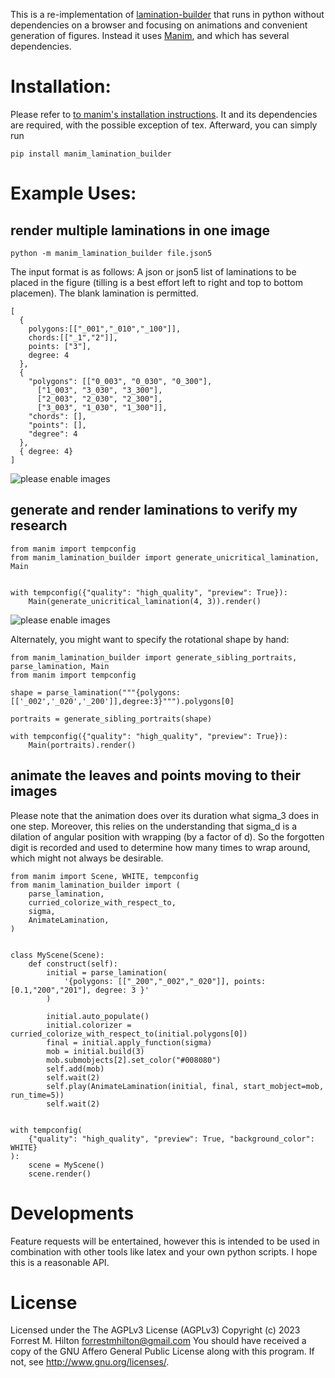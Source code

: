 This is a re-implementation of [lamination-builder](https://csfalcione.github.io/lamination-builder/) that runs in python without dependencies on a browser and focusing on animations and convenient generation of figures. Instead it uses [Manim](https://github.com/ManimCommunity/manim/), and which has several dependencies. 


# Installation:
Please refer to [to manim's installation instructions](https://docs.manim.community/en/stable/installation.html). It and its dependencies are required, with the possible exception of tex. Afterward, you can simply run
```
pip install manim_lamination_builder
```

# Example Uses:
## render multiple laminations in one image
```
python -m manim_lamination_builder file.json5
```
The input format is as follows: A json or json5 list of laminations to be placed in the figure (tilling is a best effort left to right and top to bottom placemen). The blank lamination is permitted.
```
[
  {
    polygons:[["_001","_010","_100"]],
    chords:[["_1","2"]],
    points: ["3"],
    degree: 4
  },
  {
    "polygons": [["0_003", "0_030", "0_300"], 
      ["1_003", "3_030", "3_300"], 
      ["2_003", "2_030", "2_300"], 
      ["3_003", "1_030", "1_300"]], 
    "chords": [], 
    "points": [], 
    "degree": 4
  },
  { degree: 4}
]
```
![please enable images](https://github.com/ForrestHilton/python-lamination-builder/blob/main/contrived_example.png "Render of json above")

## generate and render laminations to verify my research
```
from manim import tempconfig
from manim_lamination_builder import generate_unicritical_lamination, Main


with tempconfig({"quality": "high_quality", "preview": True}):
    Main(generate_unicritical_lamination(4, 3)).render()
```
![please enable images](https://github.com/ForrestHilton/python-lamination-builder/blob/main/example.png "Example Output from my Reasearch")

Alternately, you might want to specify the rotational shape by hand:
```
from manim_lamination_builder import generate_sibling_portraits, parse_lamination, Main
from manim import tempconfig

shape = parse_lamination("""{polygons:[['_002','_020','_200']],degree:3}""").polygons[0]

portraits = generate_sibling_portraits(shape)

with tempconfig({"quality": "high_quality", "preview": True}):
    Main(portraits).render()
```

## animate the leaves and points moving to their images
Please note that the animation does over its duration what sigma_3 does in one step. Moreover, this relies on the understanding that sigma_d is a dilation of angular position with wrapping (by a factor of d). So the forgotten digit is recorded and used to determine how many times to wrap around, which might not always be desirable. 
```
from manim import Scene, WHITE, tempconfig
from manim_lamination_builder import (
    parse_lamination,
    curried_colorize_with_respect_to,
    sigma,
    AnimateLamination,
)


class MyScene(Scene):
    def construct(self):
        initial = parse_lamination(
            '{polygons: [["_200","_002","_020"]], points:[0.1,"200","201"], degree: 3 }'
        )

        initial.auto_populate()
        initial.colorizer = curried_colorize_with_respect_to(initial.polygons[0])
        final = initial.apply_function(sigma)
        mob = initial.build(3)
        mob.submobjects[2].set_color("#008080")
        self.add(mob)
        self.wait(2)
        self.play(AnimateLamination(initial, final, start_mobject=mob, run_time=5))
        self.wait(2)


with tempconfig(
    {"quality": "high_quality", "preview": True, "background_color": WHITE}
):
    scene = MyScene()
    scene.render()
```

# Developments

Feature requests will be entertained, however this is intended to be used in combination with other tools like latex and your own python scripts. I hope this is a reasonable API.

# License
Licensed under the The AGPLv3 License (AGPLv3)
Copyright (c) 2023 Forrest M. Hilton <forrestmhilton@gmail.com>
You should have received a copy of the GNU Affero General Public License
along with this program.  If not, see <http://www.gnu.org/licenses/>.
